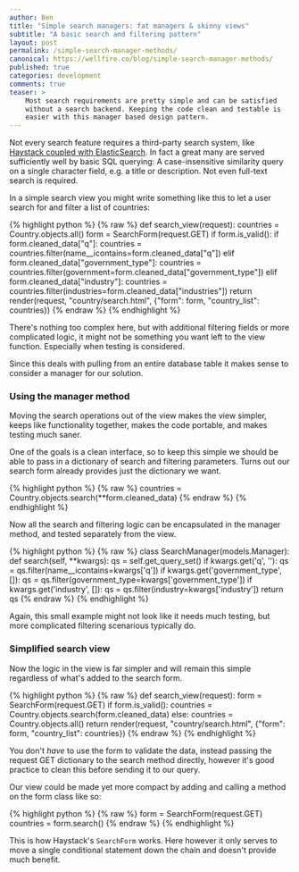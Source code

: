 ```yaml
---
author: Ben
title: "Simple search managers: fat managers & skinny views"
subtitle: "A basic search and filtering pattern"
layout: post
permalink: /simple-search-manager-methods/
canonical: https://wellfire.co/blog/simple-search-manager-methods/
published: true
categories: development
comments: true
teaser: >
    Most search requirements are pretty simple and can be satisfied
    without a search backend. Keeping the code clean and testable is
    easier with this manager based design pattern.
---
```


Not every search feature requires a third-party search system, like
[Haystack coupled with
ElasticSearch](/blog/custom-haystack-elasticsearch-backend/). In fact
a great many are served sufficiently well by basic SQL querying: A
case-insensitive similarity query on a single character field, e.g. a
title or description. Not even full-text search is required.

In a simple search view you might write something like this to let a
user search for and filter a list of countries:

{% highlight python %}
{% raw %}
def search_view(request):
    countries = Country.objects.all()
    form = SearchForm(request.GET)
    if form.is_valid():
        if form.cleaned_data["q"]:
            countries = countries.filter(name__icontains=form.cleaned_data["q"])
        elif form.cleaned_data["government_type"]:
            countries = countries.filter(government=form.cleaned_data["government_type"])
        elif form.cleaned_data["industry"]:
            countries = countries.filter(industries=form.cleaned_data["industries"])
    return render(request, "country/search.html",
            {"form": form, "country_list": countries})
{% endraw %}
{% endhighlight %}

There's nothing too complex here, but with additional filtering fields or
more complicated logic, it might not be something you want left to the
view function. Especially when testing is considered.

Since this deals with pulling from an entire database table it makes
sense to consider a manager for our solution.

### Using the manager method

Moving the search operations out of the view makes the view simpler,
keeps like functionality together, makes the code portable, and makes
testing much saner.

One of the goals is a clean interface, so to keep this simple we should
be able to pass in a dictionary of search and filtering parameters.
Turns out our search form already provides just the dictionary we want.

{% highlight python %}
{% raw %}
countries = Country.objects.search(**form.cleaned_data)
{% endraw %}
{% endhighlight %}

Now all the search and filtering logic can be encapsulated in the
manager method, and tested separately from the view.

{% highlight python %}
{% raw %}
class SearchManager(models.Manager):
    def search(self, **kwargs):
        qs = self.get_query_set()
        if kwargs.get('q', ''):
            qs = qs.filter(name__icontains=kwargs['q'])
        if kwargs.get('government_type', []):
            qs = qs.filter(government_type=kwargs['government_type'])
        if kwargs.get('industry', []):
            qs = qs.filter(industry=kwargs['industry'])
        return qs
{% endraw %}
{% endhighlight %}

Again, this small example might not look like it needs much testing, but
more complicated filtering scenarious typically do.

### Simplified search view

Now the logic in the view is far simpler and will remain this simple
regardless of what's added to the search form.

{% highlight python %}
{% raw %}
def search_view(request):
    form = SearchForm(request.GET)
    if form.is_valid():
        countries = Country.objects.search(form.cleaned_data)
    else:
        countries = Country.objects.all()
    return render(request, "country/search.html",
            {"form": form, "country_list": countries})
{% endraw %}
{% endhighlight %}

You don't *have* to use the form to validate the data, instead passing
the request GET dictionary to the search method directly, however it's
good practice to clean this before sending it to our query.

Our view could be made yet more compact by adding and calling a method on
the form class like so:

{% highlight python %}
{% raw %}
form = SearchForm(request.GET)
countries = form.search()
{% endraw %}
{% endhighlight %}

This is how Haystack's `SearchForm` works. Here however it only serves
to move a single conditional statement down the chain and doesn't
provide much benefit.
